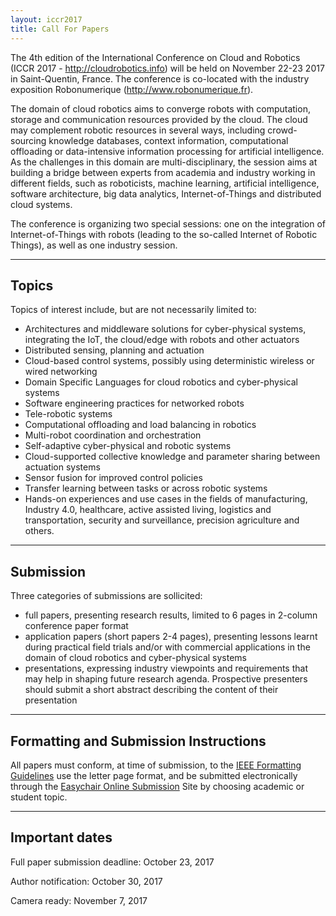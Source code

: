 ```yaml
---
layout: iccr2017
title: Call For Papers
---
```


>

The 4th edition of the International Conference on Cloud and Robotics (ICCR 2017 - http://cloudrobotics.info) will be held on November 22-23 2017 in Saint-Quentin, France. The conference is co-located with the industry exposition Robonumerique (http://www.robonumerique.fr).

The domain of cloud robotics aims to converge robots with computation, storage and communication resources provided by the cloud. The cloud may complement robotic resources in several ways, including crowd-sourcing knowledge databases, context information, computational offloading or data-intensive information processing for artificial intelligence. As the challenges in this domain are multi-disciplinary, the session aims at building a bridge between experts from academia and industry working in different fields, such as roboticists, machine learning, artificial intelligence, software architecture, big data analytics, Internet-of-Things and distributed cloud systems.

The conference is organizing two special sessions: one on the integration of Internet-of-Things with robots (leading to the so-called Internet of Robotic Things), as well as one industry session.

---
## Topics

Topics of interest include, but are not necessarily limited to:

- Architectures and middleware solutions for cyber-physical systems, integrating the IoT, the cloud/edge with robots and other actuators
- Distributed sensing, planning and actuation
- Cloud-based control systems, possibly using deterministic wireless or wired networking
- Domain Specific Languages for cloud robotics and cyber-physical systems
- Software engineering practices for networked robots
- Tele-robotic systems
- Computational offloading and load balancing in robotics
- Multi-robot coordination and orchestration
- Self-adaptive cyber-physical and robotic systems
- Cloud-supported collective knowledge and parameter sharing between actuation systems
- Sensor fusion for improved control policies
- Transfer learning between tasks or across robotic systems
- Hands-on experiences and use cases in the fields of manufacturing, Industry 4.0, healthcare, active assisted living, logistics and transportation, security and surveillance, precision agriculture and others.

---
## Submission

Three categories of submissions are sollicited:

* full papers, presenting research results, limited to 6 pages in 2-column conference paper format
* application papers (short papers 2-4 pages), presenting lessons learnt during practical field trials and/or with commercial applications in the domain of cloud robotics and cyber-physical systems
* presentations, expressing industry viewpoints and requirements that may help in shaping future research agenda. Prospective presenters should submit a short abstract describing the content of their presentation

---

## Formatting and Submission Instructions

All papers must conform, at time of submission, to the [IEEE Formatting Guidelines](http://www.ieee.org/conferences_events/conferences/publishing/templates.html) use the letter page format, and be submitted electronically through the [Easychair Online Submission](https://easychair.org/conferences/?conf=iccr17) Site by choosing academic or student topic.

---

## Important dates

Full paper submission deadline: October 23, 2017

Author notification: October 30, 2017

Camera ready: November 7, 2017
